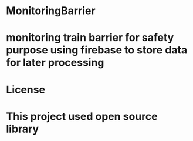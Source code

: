 # MonitoringBarrier
# monitoring train barrier for safety purpose using firebase to store data for later processing
# License
# This project used open source library
